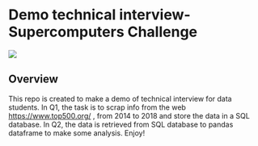 
# Demo technical interview-Supercomputers Challenge


![](/imgs/super.jpg)



## Overview

This repo is created to make a demo of technical interview for data students. In Q1, the task is to scrap info from the web https://www.top500.org/ , from 2014 to 2018 and store the data in a SQL database. In Q2, the data is retrieved from SQL database to pandas dataframe to make some analysis.
Enjoy!



